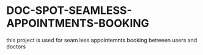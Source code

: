 # DOC-SPOT-SEAMLESS-APPOINTMENTS-BOOKING
this project is used for seam less appointemnts booking between users and doctors
